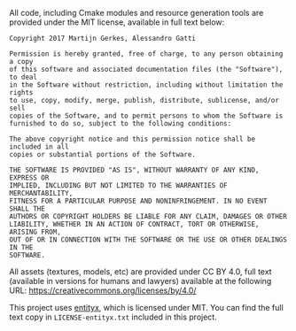 All code, including Cmake modules and resource generation tools are provided under the MIT license, available in full text below:

```
Copyright 2017 Martijn Gerkes, Alessandro Gatti

Permission is hereby granted, free of charge, to any person obtaining a copy
of this software and associated documentation files (the "Software"), to deal
in the Software without restriction, including without limitation the rights
to use, copy, modify, merge, publish, distribute, sublicense, and/or sell
copies of the Software, and to permit persons to whom the Software is
furnished to do so, subject to the following conditions:

The above copyright notice and this permission notice shall be included in all
copies or substantial portions of the Software.

THE SOFTWARE IS PROVIDED "AS IS", WITHOUT WARRANTY OF ANY KIND, EXPRESS OR
IMPLIED, INCLUDING BUT NOT LIMITED TO THE WARRANTIES OF MERCHANTABILITY,
FITNESS FOR A PARTICULAR PURPOSE AND NONINFRINGEMENT. IN NO EVENT SHALL THE
AUTHORS OR COPYRIGHT HOLDERS BE LIABLE FOR ANY CLAIM, DAMAGES OR OTHER
LIABILITY, WHETHER IN AN ACTION OF CONTRACT, TORT OR OTHERWISE, ARISING FROM,
OUT OF OR IN CONNECTION WITH THE SOFTWARE OR THE USE OR OTHER DEALINGS IN THE
SOFTWARE.
```

All assets (textures, models, etc) are provided under CC BY 4.0, full text (available in versions for humans and lawyers) available at the following URL:
https://creativecommons.org/licenses/by/4.0/

This project uses [entityx](https://github.com/alecthomas/entityx), which is licensed under MIT.
You can find the full text copy in `LICENSE-entityx.txt` included in this project. 